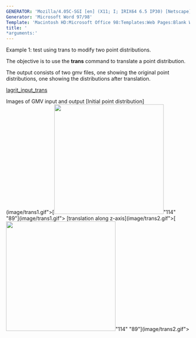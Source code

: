 ```yaml
---
GENERATOR: 'Mozilla/4.05C-SGI [en] (X11; I; IRIX64 6.5 IP30) [Netscape]'
Generator: 'Microsoft Word 97/98'
Template: 'Macintosh HD:Microsoft Office 98:Templates:Web Pages:Blank Web Page'
title: '
*arguments:'
---
```


Example 1: test using trans to modify two point distributions.


 The objective is to use the **trans** command to translate a point
 distribution.

 The output consists of two gmv files, one showing the original point
 distributions, one showing the distributions after translation.

 [lagrit\_input\_trans](../lagrit_input_trans)

Images of GMV input and output
[Initial point
distribution](image/trans1.gif">[<img height="300" width="300" src="https://lanl.github.io/LaGriT/assets/images/trans1_tn.gif">"114"
"89"](image/trans1.gif">
[translation along
z-axis](image/trans2.gif">[<img height="300" width="300" src="https://lanl.github.io/LaGriT/assets/images/trans2_tn.gif">"114"
"89"](image/trans2.gif">
